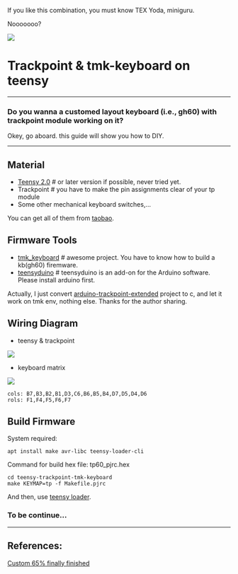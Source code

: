 If you like this combination, you must know TEX Yoda, miniguru.

Nooooooo?

![](img/tpgh60.png)

# Trackpoint & tmk-keyboard on teensy
---
### Do you wanna a customed layout keyboard (i.e., gh60) with trackpoint module working on it?

Okey, go aboard. this guide will show you how to DIY.

---

## Material

* [Teensy 2.0](https://www.pjrc.com/store/teensy.html)  # or later version if possible, never tried yet.
* Trackpoint # you have to make the pin assignments clear of your tp module
* Some other mechanical keyboard switches,...

You can get all of them from [taobao](https://www.taobao.com/).

## Firmware Tools

* [tmk_keyboard](https://github.com/tmk/tmk_keyboard)  # awesome project. You have to know how to build a kb(gh60) firemware.
* [teensyduino](https://www.pjrc.com/teensy/teensyduino.html)  # teensyduino is an add-on for the Arduino software. Please install arduino first.

Actually, I just convert [arduino-trackpoint-extended](https://github.com/rampadc/arduino-trackpoint-extended) project to c, and let it work on tmk env, nothing else. Thanks for the author sharing.

## Wiring Diagram

* teensy & trackpoint

![](img/teensy-trackpoint.png)

* keyboard matrix

![](img/keyboard-matrix.png)

    cols: B7,B3,B2,B1,D3,C6,B6,B5,B4,D7,D5,D4,D6
    rols: F1,F4,F5,F6,F7

## Build Firmware

System required:

    apt install make avr-libc teensy-loader-cli


Command for build hex file: tp60_pjrc.hex

    cd teensy-trackpoint-tmk-keyboard
    make KEYMAP=tp -f Makefile.pjrc

And then, use [teensy loader](https://www.pjrc.com/teensy/loader.html).

### To be continue...

---

## References:

[Custom 65% finally finished](https://deskthority.net/workshop-f7/brownfox-step-by-step-t6050.html)



